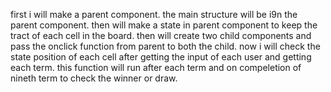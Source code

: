 first i will make a parent component.
the main structure will be i9n the parent component.
then will make a state in parent component to keep the tract of each cell in the board.
then will create two child components and pass the onclick function from parent to both the child.
now i will check the state position of each cell after getting the input of each user and getting each term.
this function will run after each term and on compeletion of nineth term to check the winner or draw.
